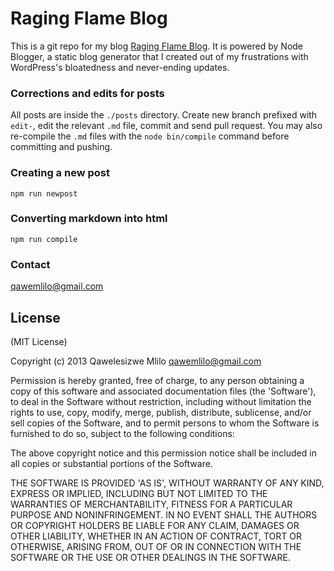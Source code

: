 # Raging Flame Blog

This is a git repo for my blog [Raging Flame Blog](http://ragingflameblog.herokuapp.com). It is powered by Node Blogger, a static blog generator that I created out of my frustrations with WordPress's bloatedness and never-ending updates. 

### Corrections and edits for posts

All posts are inside the `./posts` directory. Create new branch prefixed with `edit-`, edit the relevant `.md` file, commit and send pull request. You may also re-compile the `.md` files with the `node bin/compile` command before committing and pushing.  

### Creating a new post
```
npm run newpost
```

### Converting markdown into html
```
npm run compile
```

### Contact
qawemlilo@gmail.com


## License

(MIT License)

Copyright (c) 2013 Qawelesizwe Mlilo <qawemlilo@gmail.com>

Permission is hereby granted, free of charge, to any person obtaining a copy of this software and associated documentation files (the 'Software'), to deal in the Software without restriction, including without limitation the rights to use, copy, modify, merge, publish, distribute, sublicense, and/or sell copies of the Software, and to permit persons to whom the Software is furnished to do so, subject to the following conditions:

The above copyright notice and this permission notice shall be included in all copies or substantial portions of the Software.

THE SOFTWARE IS PROVIDED 'AS IS', WITHOUT WARRANTY OF ANY KIND, EXPRESS OR IMPLIED, INCLUDING BUT NOT LIMITED TO THE WARRANTIES OF MERCHANTABILITY, FITNESS FOR A PARTICULAR PURPOSE AND NONINFRINGEMENT. IN NO EVENT SHALL THE AUTHORS OR COPYRIGHT HOLDERS BE LIABLE FOR ANY CLAIM, DAMAGES OR OTHER LIABILITY, WHETHER IN AN ACTION OF CONTRACT, TORT OR OTHERWISE, ARISING FROM, OUT OF OR IN CONNECTION WITH THE SOFTWARE OR THE USE OR OTHER DEALINGS IN THE SOFTWARE.
